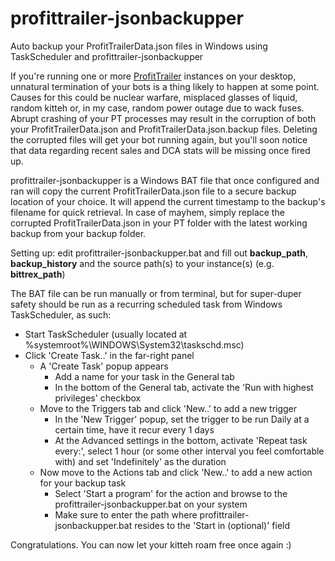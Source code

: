# profittrailer-jsonbackupper
Auto backup your ProfitTrailerData.json files in Windows using TaskScheduler and profittrailer-jsonbackupper


If you're running one or more [ProfitTrailer](https://www.profittrailer.com) instances on your desktop, unnatural termination of your bots is a thing likely to happen at some point.
Causes for this could be nuclear warfare, misplaced glasses of liquid, random kitteh or, in my case, random power outage due to wack fuses.
Abrupt crashing of your PT processes may result in the corruption of both your ProfitTrailerData.json and ProfitTrailerData.json.backup files.
Deleting the corrupted files will get your bot running again, but you'll soon notice that data regarding recent sales and DCA stats will be missing once fired up.

profittrailer-jsonbackupper is a Windows BAT file that once configured and ran will copy the current ProfitTrailerData.json file to a secure backup location of your choice.
It will append the current timestamp to the backup's filename for quick retrieval. In case of mayhem, simply replace the corrupted ProfitTrailerData.json in your PT folder with the latest working backup from your backup folder.

Setting up: edit profittrailer-jsonbackupper.bat and fill out **backup_path**, **backup_history** and the source path(s) to your instance(s) (e.g. **bittrex_path**)

The BAT file can be run manually or from terminal, but for super-duper safety should be run as a recurring scheduled task from Windows TaskScheduler, as such:

- Start TaskScheduler (usually located at %systemroot%\WINDOWS\System32\taskschd.msc)
- Click 'Create Task..' in the far-right panel
  - A 'Create Task' popup appears
    - Add a name for your task in the General tab 
    - In the bottom of the General tab, activate the 'Run with highest privileges' checkbox
  - Move to the Triggers tab and click 'New..' to add a new trigger
    - In the 'New Trigger' popup, set the trigger to be run Daily at a certain time, have it recur every 1 days
    - At the Advanced settings in the bottom, activate 'Repeat task every:', select 1 hour (or some other interval you feel comfortable with) and set 'Indefinitely' as the duration
  - Now move to the Actions tab and click 'New..' to add a new action for your backup task
    - Select 'Start a program' for the action and browse to the profittrailer-jsonbackupper.bat on your system
    - Make sure to enter the path where profittrailer-jsonbackupper.bat resides to the 'Start in (optional)' field

Congratulations. You can now let your kitteh roam free once again :)
